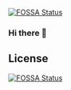 [![FOSSA Status](https://app.fossa.com/api/projects/git%2Bgithub.com%2FRhishnaa%2FRhishnaa.svg?type=shield)](https://app.fossa.com/projects/git%2Bgithub.com%2FRhishnaa%2FRhishnaa?ref=badge_shield)

### Hi there 👋

<!--
**Rhishnaa/Rhishnaa** is a ✨ _special_ ✨ repository because its `README.md` (this file) appears on your GitHub profile.

Here are some ideas to get you started:

- 🔭 I’m currently working on ...
- 🌱 I’m currently learning ...
- 👯 I’m looking to collaborate on ...
- 🤔 I’m looking for help with ...
- 💬 Ask me about ...
- 📫 How to reach me: ...
- 😄 Pronouns: ...
- ⚡ Fun fact: ...
-->


## License
[![FOSSA Status](https://app.fossa.com/api/projects/git%2Bgithub.com%2FRhishnaa%2FRhishnaa.svg?type=large)](https://app.fossa.com/projects/git%2Bgithub.com%2FRhishnaa%2FRhishnaa?ref=badge_large)